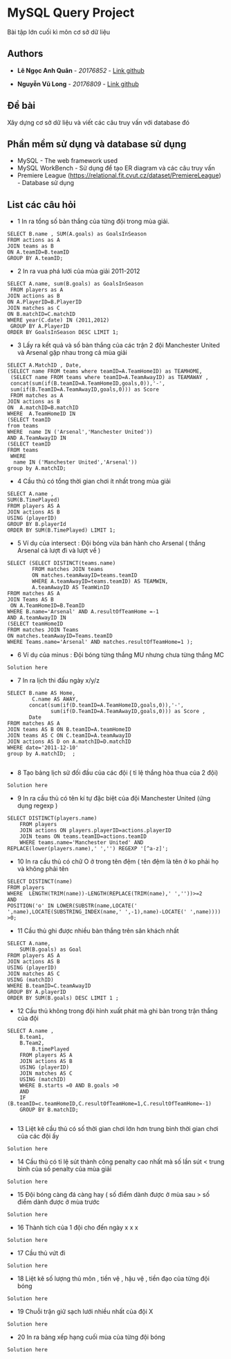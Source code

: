 # MySQL Query Project

Bài tập lớn cuối kì môn cơ sở dữ liệu 

## Authors

* **Lê Ngọc Anh Quân** - *20176852* - [Link github](https://github.com/quan191)

* **Nguyễn Vũ Long** - *20176809* - [Link github](https://github.com/LongNguyenVu181)



## Đề bài 

Xây dựng cơ sở dữ liệu và viết các câu truy vấn với database đó 

## Phần mềm sử dụng và database sử dụng 

* MySQL - The web framework used
* MySQL WorkBench - Sử dụng để tạo ER diagram và các câu truy vấn
* Premiere League (https://relational.fit.cvut.cz/dataset/PremiereLeague) - Database sử dụng 

## List các câu hỏi 

* 1 In ra tổng số bản thắng của từng đội trong mùa giải.
```
SELECT B.name , SUM(A.goals) as GoalsInSeason
FROM actions as A
JOIN teams as B 
ON A.teamID=B.teamID
GROUP BY A.teamID;
```

* 2 In ra vua phá lưới của mùa giải 2011-2012
```
SELECT A.name, sum(B.goals) as GoalsInSeason
 FROM players as A 
JOIN actions as B 
ON A.PlayerID=B.PlayerID 
JOIN matches as C 
ON B.matchID=C.matchID 
WHERE year(C.date) IN (2011,2012)
 GROUP BY A.PlayerID 
ORDER BY GoalsInSeason DESC LIMIT 1;
```

* 3 Lấy ra kết quả và số bàn thắng của các trận 2 đội Manchester United và Arsenal gặp nhau trong cả mùa giải
```
SELECT A.MatchID , Date,
(SELECT name FROM teams where teamID=A.TeamHomeID) as TEAMHOME,
 (SELECT name FROM teams where teamID=A.TeamAwayID) as TEAMAWAY ,
 concat(sum(if(B.teamID=A.TeamHomeID,goals,0)),'-', 
 sum(if(B.TeamID=A.TeamAwayID,goals,0))) as Score 
 FROM matches as A 
JOIN actions as B 
ON	A.matchID=B.matchID 
WHERE  A.TeamHomeID IN 
(SELECT teamID 
from teams 
WHERE  name IN ('Arsenal','Manchester United')) 
AND A.TeamAwayID IN 
(SELECT teamID 
FROM teams
 WHERE
  name IN ('Manchester United','Arsenal')) 
group by A.matchID;  
```

* 4 Cầu thủ có tổng thời gian chơi ít nhất trong mùa giải 
```
SELECT A.name , 
SUM(B.TimePlayed)
FROM players AS A
JOIN actions AS B
USING (playerID)
GROUP BY B.playerId 
ORDER BY SUM(B.TimePlayed) LIMIT 1;
```

* 5 Ví dụ của intersect : Đội bóng vừa bán hành cho Arsenal ( thắng  Arsenal cả lượt đi và lượt về )
```
SELECT (SELECT DISTINCT(teams.name) 
		FROM matches JOIN teams 
        ON matches.teamAwayID=teams.teamID 
        WHERE A.teamAwayID=teams.teamID) AS TEAMWIN,
        A.teamAwayID AS TeamWinID
FROM matches AS A 
JOIN Teams AS B
 ON A.TeamHomeID=B.TeamID 
WHERE B.name='Arsenal' AND A.resultOfTeamHome =-1
AND A.teamAwayID IN 
(SELECT teamHomeID 
FROM matches JOIN Teams 
ON matches.teamAwayID=Teams.teamID
WHERE Teams.name='Arsenal' AND matches.resultOfTeamHome=1 );
```

* 6 Ví dụ của minus : Đội bóng từng thắng MU nhưng chưa từng thắng MC 
```
Solution here
```

* 7 In ra lịch thi đấu ngày x/y/z
```
SELECT B.name AS Home,
      	C.name AS AWAY,
       concat(sum(if(D.teamID=A.TeamHomeID,goals,0)),'-', 
              sum(if(D.TeamID=A.TeamAwayID,goals,0))) as Score ,
       Date
FROM matches AS A 
JOIN teams AS B ON B.teamID=A.teamHomeID
JOIN teams AS C ON C.teamID=A.teamAwayID
JOIN actions AS D on A.matchID=D.matchID
WHERE date='2011-12-10'
group by A.matchID;  ;


```

* 8 Tạo bảng lịch sử đối đầu của các đội ( tỉ lệ thắng hòa thua của 2 đội)
```
Solution here
```

* 9 In ra cầu thủ có tên kí tự đặc biệt của đội Manchester United (ứng dụng regexp )
```
SELECT DISTINCT(players.name)
	FROM players
    JOIN actions ON players.playerID=actions.playerID  
    JOIN teams ON teams.teamID=actions.teamID
    WHERE teams.name='Manchester United' AND REPLACE(lower(players.name),' ','') REGEXP '[^a-z]';
```

* 10 In ra cầu thủ có chữ O ở trong tên đệm ( tên đệm là tên ở ko phải họ và không phải tên 
```
SELECT DISTINCT(name)
FROM players  
WHERE  LENGTH(TRIM(name))-LENGTH(REPLACE(TRIM(name),' ',''))>=2 
AND 
POSITION('o' IN LOWER(SUBSTR(name,LOCATE(' ',name),LOCATE(SUBSTRING_INDEX(name,' ',-1),name)-LOCATE(' ',name)))) >0;
``` 

* 11 Cầu thủ ghi được nhiều bàn thắng trên sân khách nhất
```
SELECT A.name,
	SUM(B.goals) as Goal
FROM players AS A
JOIN actions AS B 
USING (playerID)
JOIN matches AS C
USING (matchID)
WHERE B.teamID=C.teamAwayID
GROUP BY A.playerID 
ORDER BY SUM(B.goals) DESC LIMIT 1 ;
```

* 12 Cầu thủ không trong đội hình xuất phát mà ghi bàn trong trận thắng của đội  
```
SELECT A.name ,
	B.team1,
	B.Team2,
    	B.timePlayed
    FROM players AS A
    JOIN actions AS B
    USING (playerID)
    JOIN matches AS C
	USING (matchID)
    WHERE B.starts =0 AND B.goals >0
    AND
    IF (B.teamID=c.teamHomeID,C.resultOfTeamHome=1,C.resultOfTeamHome=-1)
    GROUP BY B.matchID;
    
```

* 13 Liệt kê cầu thủ có số thời gian chơi lớn hơn trung bình thời gian chơi của các đội ấy
```
Solution here
```

* 14 Cầu thủ có tỉ lệ sút thành công penalty cao nhất mà số lần sút < trung bình của số penalty của mùa giải  
```
Solution here
```

* 15 Đội bóng càng đá càng hay ( số điểm dành được ở mùa sau > số điểm dành được ở mùa trước
```
Solution here
```

* 16 Thành tích của 1 đội cho đến ngày x x x 
```
Solution here
```

* 17 Cầu thủ vứt đi 
```
Solution here
```

* 18 Liệt kê số lượng thủ môn , tiền vệ , hậu vệ , tiền đạo của từng đội bóng 
```
Solution here
```

* 19 Chuỗi trận giữ sạch lưới nhiều nhất của đội X
```
Solution here
```

* 20 In ra bảng xếp hạng cuối mùa của từng đội bóng
```
Solution here
```


